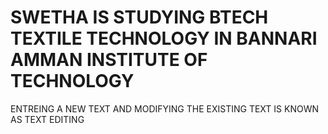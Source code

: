# SWETHA   IS STUDYING BTECH TEXTILE TECHNOLOGY IN BANNARI AMMAN INSTITUTE OF TECHNOLOGY 


ENTREING A NEW TEXT AND MODIFYING THE EXISTING TEXT IS KNOWN AS TEXT EDITING
